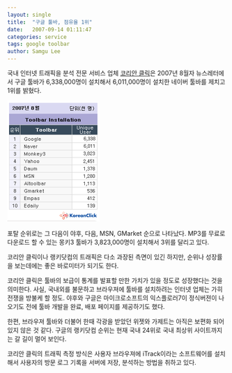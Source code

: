 ```yaml
---
layout: single
title:  "구글 툴바, 점유율 1위"
date:   2007-09-14 01:11:47
categories: service
tags: google toolbar
author: Samgu Lee
---
```

국내 인터넷 트래픽을 분석 전문 서비스 업체 [코리안 클릭](http://www.koreanclick.com/)은 2007년 8월자 뉴스레터에서 구글 툴바가 6,338,000명이 설치해서 6,011,000명이 설치한 네이버 툴바를 제치고 1위를 밝혔다.

![코리안클릭의 2007년 8월 툴바 랭킹](/assets/toolbar-ranking-of-korean-click.gif)

포탈 순위로는 그 다음이 야후, 다음, MSN, GMarket 순으로 나타났다. MP3를 무료로 다운로드 할 수 있는 몽키3 툴바가 3,823,000명이 설치해서 3위를 달리고 있다.

코리안 클릭이나 랭키닷컴의 트래픽은 다소 과장된 측면이 있긴 하지만, 순위나 성장률을 보는데에는 좋은 바로미터가 되기도 한다.

코리안 클릭은 툴바의 보급이 통계를 발표할 만한 가치가 있을 정도로 성장했다는 것을 의미한다. 사실, 국내외를 불문하고 브라우져에 툴바를 설치하려는 인터넷 업체는 가히 전쟁을 방불케 할 정도. 야후와 구글은 마이크로소프트의 익스플로러7이 정식버젼이 나오기도 전에 툴바 개발을 완료, 배포 페이지를 제공하기도 했다.

한편, 브라우져 툴바와 더불어 한때 각광을 받았던 위젯와 가제트는 아직은 보편화 되어 있지 않은 것 같다. 구글의 랭키닷컴 순위는 현재 국내 24위로 국내 최상위 사이트까지는 갈 길이 멀어 보인다.

코리안 클릭의 트래픽 측정 방식은 사용자 브라우져에 iTrack이라는 소프트웨어를 설치해서 사용자의 방문 로그 기록을 서버에 저장, 분석하는 방법을 취하고 있다.
